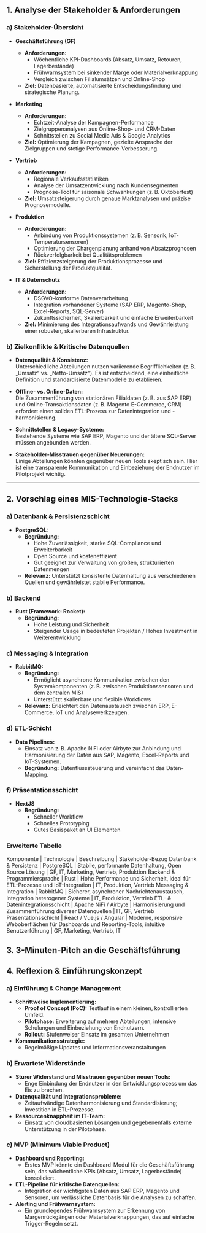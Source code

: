 ## 1. Analyse der Stakeholder & Anforderungen

### a) Stakeholder-Übersicht

- **Geschäftsführung (GF)**
  - **Anforderungen:**  
    - Wöchentliche KPI-Dashboards (Absatz, Umsatz, Retouren, Lagerbestände)  
    - Frühwarnsystem bei sinkender Marge oder Materialverknappung  
    - Vergleich zwischen Filialumsätzen und Online-Shop  
  - **Ziel:** Datenbasierte, automatisierte Entscheidungsfindung und strategische Planung.

- **Marketing**
  - **Anforderungen:**  
    - Echtzeit-Analyse der Kampagnen-Performance  
    - Zielgruppenanalysen aus Online-Shop- und CRM-Daten  
    - Schnittstellen zu Social Media Ads & Google Analytics  
  - **Ziel:** Optimierung der Kampagnen, gezielte Ansprache der Zielgruppen und stetige Performance-Verbesserung.

- **Vertrieb**
  - **Anforderungen:**  
    - Regionale Verkaufsstatistiken  
    - Analyse der Umsatzentwicklung nach Kundensegmenten  
    - Prognose-Tool für saisonale Schwankungen (z. B. Oktoberfest)  
  - **Ziel:** Umsatzsteigerung durch genaue Marktanalysen und präzise Prognosemodelle.

- **Produktion**
  - **Anforderungen:**  
    - Anbindung von Produktionssystemen (z. B. Sensorik, IoT-Temperatursensoren)  
    - Optimierung der Chargenplanung anhand von Absatzprognosen  
    - Rückverfolgbarkeit bei Qualitätsproblemen  
  - **Ziel:** Effizienzsteigerung der Produktionsprozesse und Sicherstellung der Produktqualität.

- **IT & Datenschutz**
  - **Anforderungen:**  
    - DSGVO-konforme Datenverarbeitung  
    - Integration vorhandener Systeme (SAP ERP, Magento-Shop, Excel-Reports, SQL-Server)  
    - Zukunftssicherheit, Skalierbarkeit und einfache Erweiterbarkeit  
  - **Ziel:** Minimierung des Integrationsaufwands und Gewährleistung einer robusten, skalierbaren Infrastruktur.

### b) Zielkonflikte & Kritische Datenquellen

- **Datenqualität & Konsistenz:**  
  Unterschiedliche Abteilungen nutzen variierende Begrifflichkeiten (z. B. „Umsatz“ vs. „Netto-Umsatz“). Es ist entscheidend, eine einheitliche Definition und standardisierte Datenmodelle zu etablieren.

- **Offline- vs. Online-Daten:**  
  Die Zusammenführung von stationären Filialdaten (z. B. aus SAP ERP) und Online-Transaktionsdaten (z. B. Magento E-Commerce, CRM) erfordert einen soliden ETL-Prozess zur Datenintegration und -harmonisierung.

- **Schnittstellen & Legacy-Systeme:**  
  Bestehende Systeme wie SAP ERP, Magento und der ältere SQL-Server müssen angebunden werden.

- **Stakeholder-Misstrauen gegenüber Neuerungen:**  
  Einige Abteilungen könnten gegenüber neuen Tools skeptisch sein. Hier ist eine transparente Kommunikation und Einbeziehung der Endnutzer im Pilotprojekt wichtig.

---

## 2. Vorschlag eines MIS-Technologie-Stacks

### a) Datenbank & Persistenzschicht

- **PostgreSQL:**  
  - **Begründung:**  
    - Hohe Zuverlässigkeit, starke SQL-Compliance und Erweiterbarkeit  
    - Open Source und kosteneffizient  
    - Gut geeignet zur Verwaltung von großen, strukturierten Datenmengen  
  - **Relevanz:** Unterstützt konsistente Datenhaltung aus verschiedenen Quellen und gewährleistet stabile Performance.

### b) Backend

- **Rust (Framework: Rocket):**  
  - **Begründung:**  
    - Hohe Leistung und Sicherheit
    - Steigender Usage in bedeuteten Projekten / Hohes Investment in Weiterentwicklung

### c) Messaging & Integration

- **RabbitMQ:**  
  - **Begründung:**   
    - Ermöglicht asynchrone Kommunikation zwischen den Systemkomponenten (z. B. zwischen Produktionssensoren und dem zentralen MIS)  
    - Unterstützt skalierbare und flexible Workflows  
  - **Relevanz:** Erleichtert den Datenaustausch zwischen ERP, E-Commerce, IoT und Analysewerkzeugen.

### d) ETL-Schicht

- **Data Pipelines:**  
  - Einsatz von z. B. Apache NiFi oder Airbyte zur Anbindung und Harmonisierung der Daten aus SAP, Magento, Excel-Reports und IoT-Systemen.  
  - **Begründung:** Datenflusssteuerung und vereinfacht das Daten-Mapping.

### f) Präsentationsschicht

- **NextJS**
    - **Begründung:**
        - Schneller Workflow
        - Schnelles Prototyping
        - Gutes Basispaket an UI Elementen

### Erweiterte Tabelle

Komponente | Technologie | Beschreibung | Stakeholder-Bezug
Datenbank & Persistenz | PostgreSQL | Stabile, performante Datenhaltung, Open Source Lösung | GF, IT, Marketing, Vertrieb, Produktion
Backend & Programmiersprache | Rust | Hohe Performance und Sicherheit, ideal für ETL-Prozesse und IoT-Integration | IT, Produktion, Vertrieb
Messaging & Integration | RabbitMQ | Sicherer, asynchroner Nachrichtenaustausch, Integration heterogener Systeme | IT, Produktion, Vertrieb
ETL- & Datenintegrationsschicht | Apache NiFi / Airbyte | Harmonisierung und Zusammenführung diverser Datenquellen | IT, GF, Vertrieb
Präsentationsschicht | React / Vue.js / Angular | Moderne, responsive Weboberflächen für Dashboards und Reporting-Tools, intuitive Benutzerführung | GF, Marketing, Vertrieb, IT

## 3. 3-Minuten-Pitch an die Geschäftsführung



## 4. Reflexion & Einführungskonzept

### a) Einführung & Change Management

- **Schrittweise Implementierung:**
  - **Proof of Concept (PoC):** Testlauf in einem kleinen, kontrollierten Umfeld.
  - **Pilotphase:** Erweiterung auf mehrere Abteilungen, intensive Schulungen und Einbeziehung von Endnutzern.
  - **Rollout:** Stufenweiser Einsatz im gesamten Unternehmen
- **Kommunikationsstrategie:**
  - Regelmäßige Updates und Informationsveranstaltungen

### b) Erwartete Widerstände

- **Sturer Widerstand und Misstrauen gegenüber neuen Tools:**  
  - Enge Einbindung der Endnutzer in den Entwicklungsprozess um das Eis zu brechen.
- **Datenqualität und Integrationsprobleme:**  
  - Zeitaufwändige Datenharmonisierung und Standardisierung; Investition in ETL-Prozesse.
- **Ressourcenknappheit im IT-Team:**  
  - Einsatz von cloudbasierten Lösungen und gegebenenfalls externe Unterstützung in der Pilotphase.

### c) MVP (Minimum Viable Product)

- **Dashboard und Reporting:**  
  - Erstes MVP könnte ein Dashboard-Modul für die Geschäftsführung sein, das wöchentliche KPIs (Absatz, Umsatz, Lagerbestände) konsolidiert.
- **ETL-Pipeline für kritische Datenquellen:**  
  - Integration der wichtigsten Daten aus SAP ERP, Magento und Sensoren, um verlässliche Datenbasis für die Analysen zu schaffen.
- **Alerting und Frühwarnsystem:**  
  - Ein grundlegendes Frühwarnsystem zur Erkennung von Margenrückgängen oder Materialverknappungen, das auf einfache Trigger-Regeln setzt.

